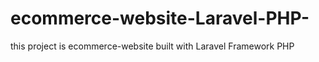 # ecommerce-website-Laravel-PHP-
this project is ecommerce-website built with Laravel Framework PHP
